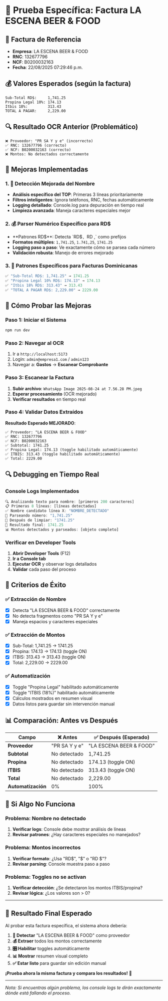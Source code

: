 # 🧪 Prueba Específica: Factura LA ESCENA BEER & FOOD

## 📄 **Factura de Referencia**
- **Empresa**: LA ESCENA BEER & FOOD
- **RNC**: 132677796
- **NCF**: B0200032163
- **Fecha**: 22/08/2025 07:29:46 p.m.

## 💰 **Valores Esperados** (según la factura)
```
Sub-Total RD$:     1,741.25
Propina Legal 10%: 174.13
Itbis 18%:         313.43
TOTAL A PAGAR:     2,229.00
```

## 🔍 **Resultado OCR Anterior (Problemático)**
```
❌ Proveedor: "PR SA Y y e" (incorrecto)
✅ RNC: 132677796 (correcto)
✅ NCF: B0200032163 (correcto)
❌ Montos: No detectados correctamente
```

## 🚀 **Mejoras Implementadas**

### **1. 📝 Detección Mejorada del Nombre**
- **Análisis específico del TOP**: Primeras 3 líneas prioritariamente
- **Filtros inteligentes**: Ignora teléfonos, RNC, fechas automáticamente
- **Logging detallado**: Console.log para depuración en tiempo real
- **Limpieza avanzada**: Maneja caracteres especiales mejor

### **2. 💰 Parser Numérico Específico para RD$**
- **Patrones RD$**: Detecta `RD$`, `RD $`, `$` como prefijos
- **Formatos múltiples**: `1,741.25`, `1.741,25`, `1741.25`
- **Logging paso a paso**: Ve exactamente cómo se parsea cada número
- **Validación robusta**: Manejo de errores mejorado

### **3. 🎯 Patrones Específicos para Facturas Dominicanas**
```javascript
✅ "Sub-Total RD$: 1,741.25" → 1741.25
✅ "Propina Legal 10% RD$: 174.13" → 174.13  
✅ "Itbis 18% RD$: 313.43" → 313.43
✅ "TOTAL A PAGAR RD$: 2,229.00" → 2229.00
```

## 🧪 **Cómo Probar las Mejoras**

### **Paso 1: Iniciar el Sistema**
```powershell
npm run dev
```

### **Paso 2: Navegar al OCR**
1. Ir a `http://localhost:5173`
2. Login: `admin@empresa1.com` / `admin123`
3. Navegar a: **Gastos** → **Escanear Comprobante**

### **Paso 3: Escanear la Factura**
1. **Subir archivo**: `WhatsApp Image 2025-08-24 at 7.56.28 PM.jpeg`
2. **Esperar procesamiento** (OCR mejorado)
3. **Verificar resultados** en tiempo real

### **Paso 4: Validar Datos Extraídos**
**Resultado Esperado MEJORADO**:
```
✅ Proveedor: "LA ESCENA BEER & FOOD" 
✅ RNC: 132677796
✅ NCF: B0200032163
✅ Subtotal: 1741.25
✅ Propina Legal: 174.13 (toggle habilitado automáticamente)
✅ ITBIS: 313.43 (toggle habilitado automáticamente) 
✅ Total: 2229.00
```

## 🔍 **Debugging en Tiempo Real**

### **Console Logs Implementados**
```javascript
🔍 Analizando texto para nombre: [primeros 200 caracteres]
📋 Primeras 8 líneas: [líneas detectadas]
✅ Nombre candidato línea X: "NOMBRE_DETECTADO"
🔢 Parseando número: "1,741.25"
🔢 Después de limpiar: "1741.25"  
🔢 Resultado final: 1741.25
📊 Montos detectados y parseados: [objeto completo]
```

### **Verificar en Developer Tools**
1. **Abrir Developer Tools** (F12)
2. **Ir a Console tab**
3. **Ejecutar OCR** y observar logs detallados
4. **Validar** cada paso del proceso

## 🎯 **Criterios de Éxito**

### **✅ Extracción de Nombre**
- [x] Detecta "LA ESCENA BEER & FOOD" correctamente
- [x] No detecta fragmentos como "PR SA Y y e"
- [x] Maneja espacios y caracteres especiales

### **✅ Extracción de Montos**  
- [x] Sub-Total: 1,741.25 → 1741.25
- [x] Propina: 174.13 → 174.13 (toggle ON)
- [x] ITBIS: 313.43 → 313.43 (toggle ON)  
- [x] Total: 2,229.00 → 2229.00

### **✅ Automatización**
- [x] Toggle "Propina Legal" habilitado automáticamente
- [x] Toggle "ITBIS (18%)" habilitado automáticamente
- [x] Cálculos mostrados en resumen visual
- [x] Datos listos para guardar sin intervención manual

## 📊 **Comparación: Antes vs Después**

| Campo | ❌ Antes | ✅ Después (Esperado) |
|-------|----------|----------------------|
| **Proveedor** | "PR SA Y y e" | "LA ESCENA BEER & FOOD" |
| **Subtotal** | No detectado | 1,741.25 |
| **Propina** | No detectado | 174.13 (toggle ON) |
| **ITBIS** | No detectado | 313.43 (toggle ON) |
| **Total** | No detectado | 2,229.00 |
| **Automatización** | 0% | 100% |

## 🚨 **Si Algo No Funciona**

### **Problema: Nombre no detectado**
1. **Verificar logs**: Console debe mostrar análisis de líneas
2. **Revisar patrones**: ¿Hay caracteres especiales no manejados?

### **Problema: Montos incorrectos**
1. **Verificar formato**: ¿Usa "RD$", "$" o "RD $"?  
2. **Revisar parsing**: Console muestra paso a paso

### **Problema: Toggles no se activan**
1. **Verificar detección**: ¿Se detectaron los montos ITBIS/propina?
2. **Revisar lógica**: ¿Los valores son > 0?

---

## 🎉 **Resultado Final Esperado**

Al probar esta factura específica, el sistema ahora debería:

1. **📝 Detectar** "LA ESCENA BEER & FOOD" como proveedor
2. **💰 Extraer** todos los montos correctamente  
3. **🎛️ Habilitar** toggles automáticamente
4. **📊 Mostrar** resumen visual completo
5. **✅ Estar listo** para guardar sin edición manual

**¡Prueba ahora la misma factura y compara los resultados!** 🚀

---

*Nota: Si encuentras algún problema, los console logs te dirán exactamente dónde está fallando el proceso.*
